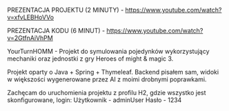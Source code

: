 PREZENTACJA PROJEKTU (2 MINUTY) - https://www.youtube.com/watch?v=xfvLEBHoVVo

PREZENTACJA KODU (6 MINUT) - https://www.youtube.com/watch?v=2GtfnAiVhPM


YourTurnHOMM - Projekt do symulowania pojedynków wykorzystujący mechaniki oraz jednostki z gry Heroes of might & magic 3.

Projekt oparty o Java + Spring + Thymeleaf. Backend pisałem sam, widoki w większości wygenerowane przez AI z moimi drobnymi poprawkami.

Zachęcam do uruchomienia projektu z profilu H2, gdzie wszystko jest skonfigurowane, login:
Użytkownik - adminUser
Hasło - 1234


